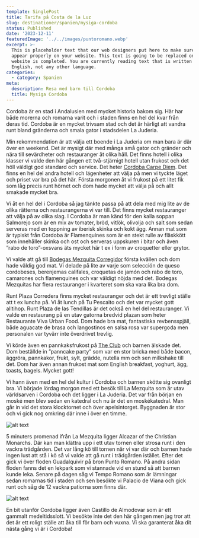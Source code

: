 ```yaml
---
template: SinglePost
title: Tarifa på Costa de la Luz
slug: destinationer/spanien/mysiga-cordoba
status: Published
date: '2023-12-11'
featuredImage: '../../images/puntoromano.webp'
excerpt: >-
  This is placeholder text that our web designers put here to make sure words
  appear properly on your website. This text is going to be replaced once the
  website is completed. You are currently reading text that is written in
  English, not any other language.
categories:
  - category: Spanien
meta:
  description: Resa med barn till Cordoba
  title: Mysiga Cordoba
---
```

 Cordoba är en stad i Andalusien med mycket historia bakom sig. Här har både morerna och romarna varit och i staden finns en hel del kvar från deras tid. Cordoba är en mycket trivsam stad och det är härligt att vandra runt bland gränderna och smala gator i stadsdelen La Juderia.

 Min rekommendation är att välja ett boende i La Juderia om man bara är där över en weekend. Det är mysigt där med många små gator och gränder och nära till sevärdheter och restauranger åt olika håll. Det finns hotell i olika klasser vi valde den här gången ett två-stjärnigt hotell utan frukost och det höll väldigt god standard och service. Det heter [Cordoba Carpe Diem](https://hotelcordobacarpediem.com/). Det finns en hel del andra hotell och lägenheter att välja på men vi tyckte läget och priset var bra på det här. Första morgonen åt vi frukost på ett litet fik som låg precis runt hörnet och dom hade mycket att välja på och allt smakade mycket bra. 

 Vi åt en hel del i Cordoba så jag tänkte passa på att dela med mig lite av de olika rätterna och restaurangerna vi var till. Det finns mycket restauranger att välja på av olika slag. I Cordoba är man känd för den kalla soppan Salmorejo som är en mix av tomater, bröd, vitlök, olivolja och salt som sedan serveras med en toppning av iberisk skinka och kokt ägg. Annan mat som är typiskt från Cordoba är Flamenquines som är en stekt rulle av fläskkött som innehåller skinka och ost och serveras uppskuren i bitar och även ”rabo de toro”-oxsvans äts mycket här t ex i form av croquetter eller grytor. 
 
 Vi valde att gå till [Bodegas Mezquita Corregidor](https://www.bodegasmezquita.com/corregidor/) första kvällen och dom hade väldig god mat. Vi delade på lite av varje som selección de queso cordobeses, berenjemas califales, croquetas de jamón och rabo de toro, camarones och flamenquines och var väldigt nöjda med det. Bodegas Mezquitas har flera restauranger i kvarteret som ska vara lika bra dom. 

Runt Plaza Corredera finns mycket restauranger och det är ett trevligt ställe att t ex luncha på. Vi åt lunch på Tu Pescaito och det var mycket gott alltihop. Runt Plaza de las Tendillas är det också en hel del restauranger. Vi valde en restaurang på en utav gatorna bredvid plazan som heter Restaurante Viva Urban Food. Dom hade bra mat, fantastiska revbensspjäll, både aguacate de brasa och langostinos en salsa rosa var supergoda men personalen var tyvärr inte överdrivet trevlig. 

Vi körde även en pannkaksfrukost på [The Club](https://the-club.es/) och barnen älskade det. Dom beställde in ”panncake party” som var en stor bricka med både bacon, äggröra, pannkakor, frukt, sylt, grädde, nutella mm och sen milkshake till det. Dom har även annan frukost mat som English breakfast, yoghurt, ägg, toasts, bagels. Mycket gott!

Vi hann även med en hel del kultur i Cordoba och barnen skötte sig ovanligt bra. Vi började lördag morgon med ett besök till La Mezquita som är utav världsarven i Cordoba och det ligger i La Juderia. Det var från början en moské men blev sedan en katedral och nu är det en moskékatedral. Man går in vid det stora klocktornet och över apelsintorget. Byggnaden är stor och vi gick nog omkring där inne i över en timme.


 ![alt text](/images/lamezquita.webp "La Mezquita")

 5 minuters promenad ifrån La Mezquita ligger Alcazar of the Christian Monarchs. Där kan man klättra upp i ett utav tornen eller strosa runt i den vackra trädgården. Det var lång kö till tornen när vi var där och barnen hade ingen lust att stå i kö så vi valde att gå runt i trädgården istället. Efter det gick vi över floden Guadalquivir på bron Punto Romano. På andra sidan floden fanns det en lekpark som vi stannade vid en stund så att barnen kunde leka. Senare på dagen såg vi Tempo Romano som är lämningar sedan romarnas tid i staden och sen besökte vi Palacio de Viana och gick runt och såg de 12 vackra patiorna som finns där. 

  ![alt text](/images/palacioviana.webp "Palacio de Viana")

 En bit utanför Cordoba ligger även Castillo de Almodovar som är ett gammalt medeltidsslott. Vi besökte inte det den här gången men jag tror att det är ett roligt ställe att åka till för barn och vuxna. Vi ska garanterat åka dit nästa gång vi är i Cordoba!